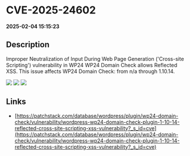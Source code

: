 # CVE-2025-24602

**2025-02-04 15:15:23**

## Description
Improper Neutralization of Input During Web Page Generation ('Cross-site Scripting') vulnerability in WP24 WP24 Domain Check allows Reflected XSS. This issue affects WP24 Domain Check: from n/a through 1.10.14.

![](https://img.shields.io/static/v1?label=Score&message=7.1&color=red)
![](https://img.shields.io/static/v1?label=Severity&message=HIGH&color=red)
![](https://img.shields.io/static/v1?label=CWE&message=XSS&color=green)

## Links
- [https://patchstack.com/database/wordpress/plugin/wp24-domain-check/vulnerability/wordpress-wp24-domain-check-plugin-1-10-14-reflected-cross-site-scripting-xss-vulnerability?_s_id=cve](https://patchstack.com/database/wordpress/plugin/wp24-domain-check/vulnerability/wordpress-wp24-domain-check-plugin-1-10-14-reflected-cross-site-scripting-xss-vulnerability?_s_id=cve)
